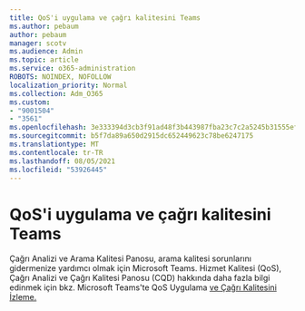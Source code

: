```yaml
---
title: QoS'i uygulama ve çağrı kalitesini Teams
ms.author: pebaum
author: pebaum
manager: scotv
ms.audience: Admin
ms.topic: article
ms.service: o365-administration
ROBOTS: NOINDEX, NOFOLLOW
localization_priority: Normal
ms.collection: Adm_O365
ms.custom:
- "9001504"
- "3561"
ms.openlocfilehash: 3e333394d3cb3f91ad48f3b443987fba23c7c2a5245b31555ef07ccf09e46be4
ms.sourcegitcommit: b5f7da89a650d2915dc652449623c78be6247175
ms.translationtype: MT
ms.contentlocale: tr-TR
ms.lasthandoff: 08/05/2021
ms.locfileid: "53926445"
---
```

# <a name="implement-qos-and-monitor-call-quality-in-teams"></a>QoS'i uygulama ve çağrı kalitesini Teams

Çağrı Analizi ve Arama Kalitesi Panosu, arama kalitesi sorunlarını gidermenize yardımcı olmak için Microsoft Teams. Hizmet Kalitesi (QoS), Çağrı Analizi ve Çağrı Kalitesi Panosu (CQD) hakkında daha fazla bilgi edinmek için bkz. Microsoft Teams'te QoS Uygulama [ve Çağrı Kalitesini İzleme.](https://docs.microsoft.com/microsoftteams/monitor-call-quality-qos) 
